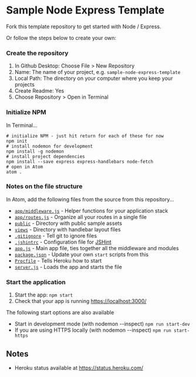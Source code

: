 # Sample Node Express Template

Fork this template repository to get started with Node / Express. 


Or follow the steps below to create your own:


### Create the repository

1. In Github Desktop: Choose File > New Repository
1. Name: The name of your project, e.g. `sample-node-express-template`
1. Local Path: The directory on your computer where you keep your projects
1. Create Readme: Yes
1. Choose Repository > Open in Terminal

### Initialize NPM

In Terminal...
```
# initialize NPM - just hit return for each of these for now
npm init
# install nodemon for development
npm install -g nodemon
# install project dependencies
npm install --save express express-handlebars node-fetch
# open in Atom
atom .
```

### Notes on the file structure

In Atom, add the following files from the source from this repository...

- [`app/middleware.js`](app/middleware.js) - Helper functions for your application stack
- [`app/routes.js`](app/routes.js) - Organize all your routes in a single file
- [`public`](public) - Directory with public sample assets
- [`views`](views) - Directory with handlebar layout files
- [`.gitignore`](.jshintrc) - Tell git to ignore files
- [`.jshintrc`](.jshintrc) - Configuration file for [JSHint](https://atom.io/packages/atom-jshint)
- [`app.js`](app.js) - Main app file, ties together all the middleware and modules
- [`package.json`](package.json) - Update your own `start` scripts from this
- [`Procfile`](Procfile) - Tells Heroku how to start
- [`server.js`](server.js) - Loads the app and starts the file



### Start the application

1. Start the app: `npm start`
1. Check that your app is running <https://localhost:3000/>




The following start options are also available

- Start in development mode (with nodemon --inspect) `npm run start-dev`
- If you are using HTTPS locally (with nodemon --inspect) `npm run start-https`



## Notes

- Heroku status available at https://status.heroku.com/
